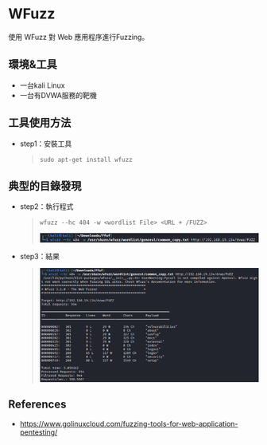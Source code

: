 # WFuzz
使用 WFuzz 對 Web 應用程序進行Fuzzing。

## **環境&工具**
* 一台kali Linux
* 一台有DVWA服務的靶機

## **工具使用方法**
* step1：安裝工具
	> ```shell
    > sudo apt-get install wfuzz
    > ```

## **典型的目錄發現**
* step2：執行程式
    > ```shell
    > wfuzz --hc 404 -w <wordlist File> <URL + /FUZZ>
    > ```
    > ![image](https://github.com/WanShannn/PenetrationTest-vs-Fuzzing/blob/main/Fuzzing/Web/WFuzz/result/1.png)
* step3：結果
    > ![image](https://github.com/WanShannn/PenetrationTest-vs-Fuzzing/blob/main/Fuzzing/Web/WFuzz/result/2.png)

## **References**
* https://www.golinuxcloud.com/fuzzing-tools-for-web-application-pentesting/

